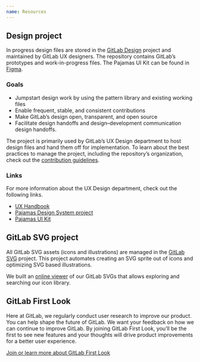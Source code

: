 ```yaml
---
name: Resources
---
```


## Design project

In progress design files are stored in the [GitLab Design](https://gitlab.com/gitlab-org/gitlab-design) project and maintained by GitLab UX designers. The repository contains GitLab’s prototypes and work-in-progress files. The Pajamas UI Kit can be found in [Figma](https://www.figma.com/file/qEddyqCrI7kPSBjGmwkZzQ/Pajamas-UI-Kit---Beta).

### Goals

- Jumpstart design work by using the pattern library and existing working files
- Enable frequent, stable, and consistent contributions
- Make GitLab’s design open, transparent, and open source
- Facilitate design handoffs and design–development communication design handoffs.

The project is primarily used by GitLab’s UX Design department to host design files and hand them off for implementation. To learn about the best practices to manage the project, including the repository’s organization, check out the [contribution guidelines](https://gitlab.com/gitlab-org/gitlab-design/blob/master/CONTRIBUTING.md).

### Links

For more information about the UX Design department, check out the following links.

- [UX Handbook](https://about.gitlab.com/handbook/engineering/ux/)
- [Pajamas Design System project](https://gitlab.com/gitlab-org/gitlab-services/design.gitlab.com)
- [Pajamas UI Kit](https://www.figma.com/file/qEddyqCrI7kPSBjGmwkZzQ/Pajamas-UI-Kit)

## GitLab SVG project

All GitLab SVG assets (icons and illustrations) are managed in the [GitLab SVG](https://gitlab.com/gitlab-org/gitlab-svgs) project. This project automates creating an SVG sprite out of icons and optimizing SVG based illustrations.

We built an [online viewer](http://gitlab-org.gitlab.io/gitlab-svgs/) of our GitLab SVGs that allows exploring and searching our icon library.

## GitLab First Look

Here at GitLab, we regularly conduct user research to improve our product. You can help shape the future of GitLab. We want your feedback on how we can continue to improve GitLab. By joining GitLab First Look, you’ll be the first to see new features and your thoughts will drive product improvements for a better user experience.

[Join or learn more about GitLab First Look](https://about.gitlab.com/community/gitlab-first-look/index.html)
